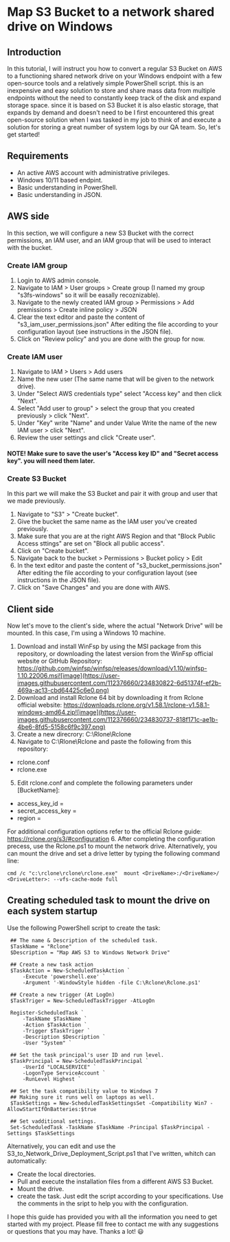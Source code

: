 # Map S3 Bucket to a network shared drive on Windows
## Introduction
In this tutorial, I will instruct you how to convert a regular S3 Bucket on AWS to a functioning shared network drive on your Windows endpoint with a few open-source tools and a relatively simple PowerShell script. this is an inexpensive and easy solution to store and share mass data from multiple endpoints without the need to constantly keep track of the disk and expand storage space. since it is based on S3 Bucket it is also elastic storage, that expands by demand and doesn't need to be 
I first encountered this great open-source solution when I was tasked in my job to think of and execute a solution for storing a great number of system logs by our QA team. So, let's get started!


## Requirements
- An active AWS account with administrative privileges.
- Windows 10/11 based endpint.
- Basic understanding in PowerShell.
- Basic understanding in JSON.


## AWS side
In this section, we will configure a new S3 Bucket with the correct permissions, an IAM user, and an IAM group that will be used to interact with the bucket. 

### Create IAM group
1. Login to AWS admin console.
3. Navigate to IAM > User groups > Create group (I named my group "s3fs-windows" so it will be easally recoznizable).
4. Navigate to the newly created IAM group > Permissions > Add premissions > Create inline policy > JSON
5. Clear the text editor and paste the content of "s3_iam_user_permissions.json" After editing the file according to your configuration layout (see instructions in the JSON file).
6. Click on "Review policy" and you are done with the group for now. 

### Create IAM user
1. Navigate to IAM > Users > Add users 
2. Name the new user (The same name that will be given to the network drive).
3. Under "Select AWS credentials type" select "Access key" and then click "Next".
4. Select "Add user to group" > select the group that you created previously > click "Next".
5. Under "Key" write "Name" and under Value Write the name of the new IAM user > click "Next".
6. Review the user settings and click "Create user".
  
  #### NOTE! Make sure to save the user's "Access key ID" and "Secret access key". you will need them later.


### Create S3 Bucket
In this part we will make the S3 Bucket and pair it with group and user that we made previously.

1. Navigate to "S3" > "Create bucket".
2. Give the bucket the same name as the IAM user you've created previously.
3. Make sure that you are at the right AWS Region and that "Block Public Access sttings" are set on "Block all public access".
4. Click on "Create bucket".
5. Navigate back to the bucket > Permissions > Bucket policy > Edit
6. In the text editor and paste the content of "s3_bucket_permissions.json" After editing the file according to your configuration layout (see instructions in the JSON file). 
7. Click on "Save Changes" and you are done with AWS.


## Client side
Now let's move to the client's side, where the actual "Network Drive" will be mounted. In this case, I'm using a Windows 10 machine.

1. Download and install WinFsp by using the MSI package from this repository, or downloading the latest version from the WinFsp official website or GitHub Repository: https://github.com/winfsp/winfsp/releases/download/v1.10/winfsp-1.10.22006.msi![image](https://user-images.githubusercontent.com/112376660/234830822-6d51374f-ef2b-469a-ac13-cbd64425c6e0.png)
2. Download and install Rclone 64 bit by downloading it from Rclone official website: https://downloads.rclone.org/v1.58.1/rclone-v1.58.1-windows-amd64.zip![image](https://user-images.githubusercontent.com/112376660/234830737-818f171c-ae1b-4be6-8fd5-5158c6f9c397.png)
3. Create a new direcrory: C:\Rlone\Rclone
4. Navigate to C:\Rlone\Rclone and paste the following from this repository:
  - rclone.conf
  - rclone.exe
5. Edit rclone.conf and complete the following parameters under [BucketName]:
  - access_key_id = 
  - secret_access_key = 
  - region = 


For additional configuration options refer to the official Rclone guide: 	https://rclone.org/s3/#configuration
 6. After completing the configuration precess, use the Rclone.ps1 to mount the network drive.
  Alternatively, you can mount the drive and set a drive letter by typing the following command line:
  ```nh
  cmd /c "c:\rclone\rclone\rclone.exe"  mount <DriveName>:/<DriveName>/ <DriveLetter>: --vfs-cache-mode full 
  ```
 ## Creating scheduled task to mount the drive on each system startup
   Use the following PowerShell script to create the task:
   ```nh
   	## The name & Description of the scheduled task.
    $TaskName = "Rclone"
    $Description = "Map AWS S3 to Windows Network Drive"
    
    ## Create a new task action
    $TaskAction = New-ScheduledTaskAction `
        -Execute 'powershell.exe' `
        -Argument '-WindowStyle hidden -file C:\Rclone\Rclone.ps1'
    
    ## Create a new trigger (At LogOn)
    $TaskTriger = New-ScheduledTaskTrigger -AtLogOn
    
    Register-ScheduledTask `
        -TaskName $TaskName `
        -Action $TaskAction `
        -Trigger $TaskTriger `
        -Description $Description `
        -User "System" `
    
    ## Set the task principal's user ID and run level.
    $TaskPrincipal = New-ScheduledTaskPrincipal `
        -UserId "LOCALSERVICE" `
        -LogonType ServiceAccount `
        -RunLevel Highest `
    
    ## Set the task compatibility value to Windows 7
    ## Making sure it runs well on laptops as well.
    $TaskSettings = New-ScheduledTaskSettingsSet -Compatibility Win7 -AllowStartIfOnBatteries:$true
    
    ## Set vadditional settings.
    Set-ScheduledTask -TaskName $TaskName -Principal $TaskPrincipal -Settings $TaskSettings
   ```

Alternatively, you can edit and use the S3_to_Network_Drive_Deployment_Script.ps1 that I've written, whitch can automatically:
- Create the local directories.
- Pull and execute the installation files from a different AWS S3 Bucket.
- Mount the drive. 
- create the task.
Just edit the script according to your specifications. 
Use the comments in the sript to help you with the configuration.  


I hope this guide has provided you with all the information you need to get started with my project. 
Please fill free to contact me with any suggestions or questions that you may have. 
Thanks a lot! :smiley: 





